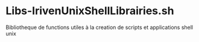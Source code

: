 # Libs-IrivenUnixShellLibrairies.sh
Bibliotheque de functions utiles à la creation de scripts et applications shell unix
